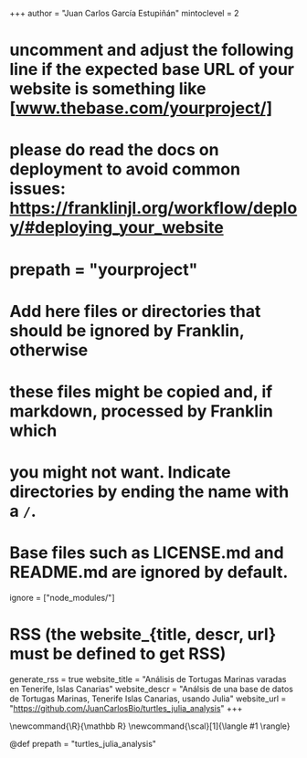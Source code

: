 <!--
Add here global page variables to use throughout your website.
-->
+++
author = "Juan Carlos García Estupiñán"
mintoclevel = 2

# uncomment and adjust the following line if the expected base URL of your website is something like [www.thebase.com/yourproject/]
# please do read the docs on deployment to avoid common issues: https://franklinjl.org/workflow/deploy/#deploying_your_website
# prepath = "yourproject"

# Add here files or directories that should be ignored by Franklin, otherwise
# these files might be copied and, if markdown, processed by Franklin which
# you might not want. Indicate directories by ending the name with a `/`.
# Base files such as LICENSE.md and README.md are ignored by default.
ignore = ["node_modules/"]

# RSS (the website_{title, descr, url} must be defined to get RSS)
generate_rss = true
website_title = "Análisis de Tortugas Marinas varadas en Tenerife, Islas Canarias"
website_descr = "Análsis de una base de datos de Tortugas Marinas, Tenerife Islas Canarias, usando Julia"
website_url   = "https://github.com/JuanCarlosBio/turtles_julia_analysis"
+++

<!--
Add here global latex commands to use throughout your pages.
-->
\newcommand{\R}{\mathbb R}
\newcommand{\scal}[1]{\langle #1 \rangle}

@def prepath = "turtles_julia_analysis"